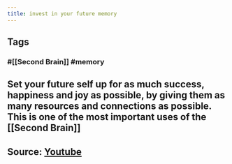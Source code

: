 ```yaml
---
title: invest in your future memory
---
```


## Tags
### #[[Second Brain]] #memory
## Set your future self up for as much success, happiness and joy as possible, by giving them as many resources and connections as possible. This is one of the most important uses of the [[Second Brain]]
##
## Source: [Youtube](https://youtu.be/96pSnIo4nDg)
